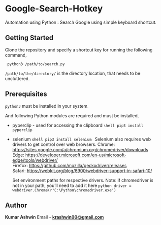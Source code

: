 # Google-Search-Hotkey
Automation using Python : Search Google using simple keyboard shortcut.

## Getting Started
Clone the repository and specify a shortcut key for running the following command,
```shell 
 python3 /path/to/search.py
```
`/path/to/the/directory/` is the directory location, that needs to be uncluttered.

## Prerequisites
`python3` must be installed in your system.

And following Python modules are required and must be installed,
* pyperclip - used for accessing the clipboard
  ```shell pip3 install pyperclip ```

* selenium
  ```shell pip3 install selenium ```
  Selenium also requires web drivers to get control over web browsers.
    Chrome:	https://sites.google.com/a/chromium.org/chromedriver/downloads <br />
    Edge:	https://developer.microsoft.com/en-us/microsoft-edge/tools/webdriver/ <br />
    Firefox:	https://github.com/mozilla/geckodriver/releases <br />
    Safari:	https://webkit.org/blog/6900/webdriver-support-in-safari-10/ <br />
    
   Set environment paths for respective drivers.
   Note: if chromedriver is not in your path, you’ll need to add it here
   ```python driver = webdriver.Chrome(r'C:\Python\chromedriver.exe')```
  

## Author
**Kumar Ashwin**
Email - **krashwin00@gmail.com**
